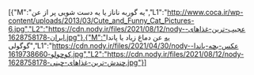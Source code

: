 [{"M":"یه گوربه ناناز یا یه دست شویی پر از عن","L1":"http://www.coca.ir/wp-content/uploads/2013/03/Cute_and_Funny_Cat_Pictures-6.jpg","L2":"https://cdn.nody.ir/files/2021/08/12/nody-عجیب-ترین-غذاهای-ایران-1628758178.jpg"},{"M":"یه عن دماغ زیاد یا پاندا گوگولی","L1":"https://cdn.nody.ir/files/2021/04/30/nody-عکس-بچه-پاندا-کوچولو-1619738660.jpg","L2":"https://cdn.nody.ir/files/2021/08/12/nody-چندش-ترین-غذاهای-چینی-1628758178.jpg"}]
